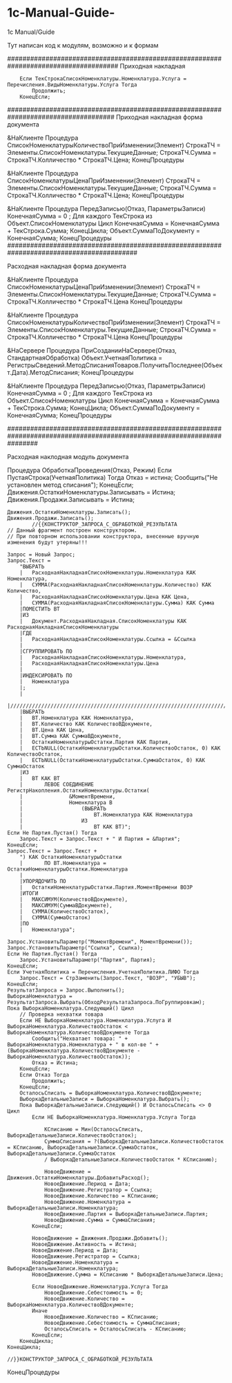 # 1c-Manual-Guide-
1c Manual/Guide 

Тут написан код к модулям, возможно и к формам 

#####################################################################################
Приходная накладная

		Если ТекСтрокаСписокНоменклатуры.Номенклатура.Услуга = Перечисления.ВидыНоменклатуры.Услуга Тогда 
			Продолжить;
		КонецЕсли;
    
    
 ####################################################################################
 Приходная накладная форма документа 
 
 
&НаКлиенте
Процедура СписокНоменклатурыКоличествоПриИзменении(Элемент)
	СтрокаТЧ = Элементы.СписокНоменклатуры.ТекущиеДанные;
	СтрокаТЧ.Сумма = СтрокаТЧ.Колличество * СтрокаТЧ.Цена;
КонецПроцедуры

&НаКлиенте
Процедура СписокНоменклатурыЦенаПриИзменении(Элемент)
	СтрокаТЧ = Элементы.СписокНоменклатуры.ТекущиеДанные;
	СтрокаТЧ.Сумма = СтрокаТЧ.Колличество * СтрокаТЧ.Цена;
КонецПроцедуры

&НаКлиенте
Процедура ПередЗаписью(Отказ, ПараметрыЗаписи)
	КонечнаяСумма = 0 ;
	Для каждого ТекСтрока из Объект.СписокНоменклатуры Цикл 
		КонечнаяСумма = КонечнаяСумма + ТекСтрока.Сумма;
	КонецЦикла;
	Объект.СуммаПоДокументу = КонечнаяСумма;
КонецПроцедуры
##########################################################################################

Расходная накладная форма документа 


&НаКлиенте
Процедура СписокНоменклатурыЦенаПриИзменении(Элемент)
	СтрокаТЧ = Элементы.СписокНоменклатуры.ТекущиеДанные;
	СтрокаТЧ.Сумма = СтрокаТЧ.Колличество * СтрокаТЧ.Цена
КонецПроцедуры

&НаКлиенте
Процедура СписокНоменклатурыКоличествоПриИзменении(Элемент)
	СтрокаТЧ = Элементы.СписокНоменклатуры.ТекущиеДанные;
	СтрокаТЧ.Сумма = СтрокаТЧ.Колличество * СтрокаТЧ.Цена
КонецПроцедуры

&НаСервере
Процедура ПриСозданииНаСервере(Отказ, СтандартнаяОбработка)
	Объект.УчетнаяПолитика = РегистрыСведений.МетодСписанияТоваров.ПолучитьПоследнее(Объект.Дата).МетодСписания;
КонецПроцедуры

&НаКлиенте
Процедура ПередЗаписью(Отказ, ПараметрыЗаписи)
		КонечнаяСумма = 0 ;
	Для каждого ТекСтрока из Объект.СписокНоменклатуры Цикл 
		КонечнаяСумма = КонечнаяСумма + ТекСтрока.Сумма;
	КонецЦикла;
	Объект.СуммаПоДокументу = КонечнаяСумма;
КонецПроцедуры

########################################################################################################################

Расходная наклодная модуль документа




Процедура ОбработкаПроведения(Отказ, Режим)
	Если ПустаяСтрока(УчетнаяПолитика) Тогда
		Отказ = истина;
		Сообщить("Не установлен метод списания");
	КонецЕсли;
	Движения.ОстаткиНоменклатуры.Записывать = Истина;
	Движения.Продажи.Записывать = Истина;
	
	Движения.ОстаткиНоменклатуры.Записать();
	Движения.Продажи.Записать();
	      	//{{КОНСТРУКТОР_ЗАПРОСА_С_ОБРАБОТКОЙ_РЕЗУЛЬТАТА
	// Данный фрагмент построен конструктором.
	// При повторном использовании конструктора, внесенные вручную изменения будут утеряны!!!
	
	Запрос = Новый Запрос;
	Запрос.Текст = 
		"ВЫБРАТЬ
		|	РасходнаяНакладнаяСписокНоменклатуры.Номенклатура КАК Номенклатура,
		|	СУММА(РасходнаяНакладнаяСписокНоменклатуры.Количество) КАК Количество,
		|	РасходнаяНакладнаяСписокНоменклатуры.Цена КАК Цена,
		|	СУММА(РасходнаяНакладнаяСписокНоменклатуры.Сумма) КАК Сумма
		|ПОМЕСТИТЬ ВТ
		|ИЗ
		|	Документ.РасходнаяНакладная.СписокНоменклатуры КАК РасходнаяНакладнаяСписокНоменклатуры
		|ГДЕ
		|	РасходнаяНакладнаяСписокНоменклатуры.Ссылка = &Ссылка
		|
		|СГРУППИРОВАТЬ ПО
		|	РасходнаяНакладнаяСписокНоменклатуры.Номенклатура,
		|	РасходнаяНакладнаяСписокНоменклатуры.Цена
		|
		|ИНДЕКСИРОВАТЬ ПО
		|	Номенклатура
		|;
		|
		|////////////////////////////////////////////////////////////////////////////////
		|ВЫБРАТЬ
		|	ВТ.Номенклатура КАК Номенклатура,
		|	ВТ.Количество КАК КоличествоВДокументе,
		|	ВТ.Цена КАК Цена,
		|	ВТ.Сумма КАК СуммаВДокументе,
		|	ОстаткиНоменклатурыОстатки.Партия КАК Партия,
		|	ЕСТЬNULL(ОстаткиНоменклатурыОстатки.КоличествоОстаток, 0) КАК КоличествоОстаток,
		|	ЕСТЬNULL(ОстаткиНоменклатурыОстатки.СуммаОстаток, 0) КАК СуммаОстаток
		|ИЗ
		|	ВТ КАК ВТ
		|		ЛЕВОЕ СОЕДИНЕНИЕ РегистрНакопления.ОстаткиНоменклатуры.Остатки(
		|				&МоментВремени,
		|				Номенклатура В
		|					(ВЫБРАТЬ
		|						ВТ.Номенклатура КАК Номенклатура
		|					ИЗ
		|						ВТ КАК ВТ)";
	Если Не Партия.Пустая() Тогда
		Запрос.Текст = Запрос.Текст + " И Партия = &Партия";
	КонецЕсли;
	Запрос.Текст = Запрос.Текст +
		") КАК ОстаткиНоменклатурыОстатки
		|		ПО ВТ.Номенклатура = ОстаткиНоменклатурыОстатки.Номенклатура
		|
		|УПОРЯДОЧИТЬ ПО
		|	ОстаткиНоменклатурыОстатки.Партия.МоментВремени ВОЗР
		|ИТОГИ
		|	МАКСИМУМ(КоличествоВДокументе),
		|	МАКСИМУМ(СуммаВДокументе),
		|	СУММА(КоличествоОстаток),
		|	СУММА(СуммаОстаток)
		|ПО
		|	Номенклатура";
	
	Запрос.УстановитьПараметр("МоментВремени", МоментВремени());
	Запрос.УстановитьПараметр("Ссылка", Ссылка);
	Если Не Партия.Пустая() Тогда
		Запрос.УстановитьПараметр("Партия", Партия);
	КонецЕсли;
	Если УчетнаяПолитика = Перечисления.УчетнаяПолитика.ЛИФО Тогда
		Запрос.Текст = СтрЗаменить(Запрос.Текст, "ВОЗР", "УБЫВ");
	КонецЕсли;
	РезультатЗапроса = Запрос.Выполнить();
	ВыборкаНоменклатура = РезультатЗапроса.Выбрать(ОбходРезультатаЗапроса.ПоГруппировкам);
	Пока ВыборкаНоменклатура.Следующий() Цикл
		// Проверка нехватки товара
		Если НЕ ВыборкаНоменклатура.Номенклатура.Услуга И ВыборкаНоменклатура.КоличествоОстаток < ВыборкаНоменклатура.КоличествоВДокументе Тогда
			Сообщить("Нехватает товара: " + ВыборкаНоменклатура.Номенклатура + " в кол-ве " + (ВыборкаНоменклатура.КоличествоВДокументе - ВыборкаНоменклатура.КоличествоОстаток));
			Отказ = Истина;
		КонецЕсли;
		Если Отказ Тогда
			Продолжить;
		КонецЕсли;
		ОсталосьСписать = ВыборкаНоменклатура.КоличествоВДокументе; 
		ВыборкаДетальныеЗаписи = ВыборкаНоменклатура.Выбрать();
		Пока ВыборкаДетальныеЗаписи.Следующий() И ОсталосьСписать <> 0 Цикл
			Если НЕ ВыборкаНоменклатура.Номенклатура.Услуга Тогда
				
				КСписанию = Мин(ОсталосьСписать, ВыборкаДетальныеЗаписи.КоличествоОстаток);
				СуммаСписания = ?(ВыборкаДетальныеЗаписи.КоличествоОстаток = КСписанию, ВыборкаДетальныеЗаписи.СуммаОстаток, ВыборкаДетальныеЗаписи.СуммаОстаток 
				/ ВыборкаДетальныеЗаписи.КоличествоОстаток * КСписанию);
				
				НовоеДвижение = Движения.ОстаткиНоменклатуры.ДобавитьРасход();
				НовоеДвижение.Период = Дата;
				НовоеДвижение.Регистратор = Ссылка;
				НовоеДвижение.Количество = КСписанию;
				НовоеДвижение.Номенклатура = ВыборкаДетальныеЗаписи.Номенклатура;					
				НовоеДвижение.Партия = ВыборкаДетальныеЗаписи.Партия;
				НовоеДвижение.Сумма = СуммаСписания;
			КонецЕсли;
			
			НовоеДвижение = Движения.Продажи.Добавить();
			НовоеДвижение.Активность = Истина;
			НовоеДвижение.Период = Дата;
			НовоеДвижение.Регистратор = Ссылка;
			НовоеДвижение.Номенклатура = ВыборкаДетальныеЗаписи.Номенклатура;
			НовоеДвижение.Сумма = КСписанию * ВыборкаДетальныеЗаписи.Цена;
			
			Если НовоеДвижение.Номенклатура.Услуга Тогда
				НовоеДвижение.Себестоимость = 0;
				НовоеДвижение.Количество = ВыборкаНоменклатура.КоличествоВДокументе;
			Иначе
				НовоеДвижение.Количество = КСписанию;
				НовоеДвижение.Себестоимость = СуммаСписания;
				ОсталосьСписать = ОсталосьСписать - КСписанию;
			КонецЕсли;
		КонецЦикла;
	КонецЦикла;
	
	//}}КОНСТРУКТОР_ЗАПРОСА_С_ОБРАБОТКОЙ_РЕЗУЛЬТАТА

КонецПроцедуры

 
 
